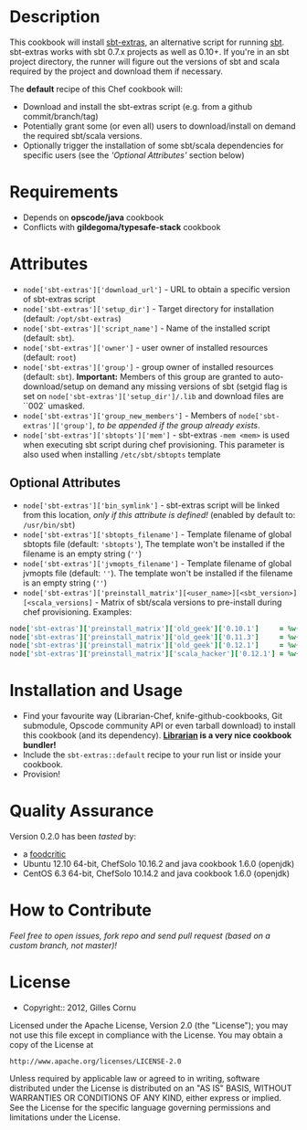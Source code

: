 
Description
===========

This cookbook will install [sbt-extras](https://github.com/paulp/sbt-extras), an alternative script for running [sbt](https://github.com/harrah/xsbt). sbt-extras works with sbt 0.7.x projects as well as 0.10+. If you're in an sbt project directory, the runner will figure out the versions of sbt and scala required by the project and download them if necessary.

The **default** recipe of this Chef cookbook will:

* Download and install the sbt-extras script (e.g. from a github commit/branch/tag) 
* Potentially grant some (or even all) users to download/install on demand the required sbt/scala versions.
* Optionally trigger the installation of some sbt/scala dependencies for specific users (see the *'Optional Attributes'* section below)

Requirements
============

* Depends on **opscode/java** cookbook
* Conflicts with **gildegoma/typesafe-stack** cookbook

Attributes
==========

* `node['sbt-extras']['download_url']` - URL to obtain a specific version of sbt-extras script  
* `node['sbt-extras']['setup_dir']` - Target directory for installation (default: `/opt/sbt-extras`)
* `node['sbt-extras']['script_name']` - Name of the installed script (default: `sbt`).
* `node['sbt-extras']['owner']` - user owner of installed resources (default: `root`)
* `node['sbt-extras']['group']` - group owner of installed resources (default: `sbt`). **Important:** Members of this group are granted to auto-download/setup on demand any missing versions of sbt (setgid flag is set on `node['sbt-extras']['setup_dir']/.lib` and download files are ``002` umasked.
* `node['sbt-extras']['group_new_members']` - Members of `node['sbt-extras']['group']`, *to be appended if the group already exists*.
* `node['sbt-extras']['sbtopts']['mem']` - sbt-extras `-mem <mem>` is used when executing sbt script during chef provisioning. This parameter is also used when installing `/etc/sbt/sbtopts` template

## Optional Attributes

* `node['sbt-extras']['bin_symlink']` - sbt-extras script will be linked from this location, *only if this attribute is defined!* (enabled by default to: `/usr/bin/sbt`)
* `node['sbt-extras']['sbtopts_filename']` - Template filename of global sbtopts file (default: `'sbtopts'`), The template won't be installed if the filename is an empty string (`''`)
* `node['sbt-extras']['jvmopts_filename']` - Template filename of global jvmopts file (default: `''`). The template won't be installed if the filename is an empty string (`''`)
* `node['sbt-extras']['preinstall_matrix'][<user_name>][<sbt_version>][<scala_versions]` - Matrix of sbt/scala versions to pre-install during chef provisioning. Examples: 

```ruby
node['sbt-extras']['preinstall_matrix']['old_geek']['0.10.1']     = %w{ 2.8.2 2.8.1 }
node['sbt-extras']['preinstall_matrix']['old_geek']['0.11.3']     = %w{ 2.9.2 2.8.2 }
node['sbt-extras']['preinstall_matrix']['old_geek']['0.12.1']     = %w{ 2.10.0-RC2 2.9.2 2.9.1 2.9.0-1 }
node['sbt-extras']['preinstall_matrix']['scala_hacker']['0.12.1'] = %w{ 2.10.0-RC2 }
``` 

Installation and Usage
======================

* Find your favourite way (Librarian-Chef, knife-github-cookbooks, Git submodule, Opscode community API or even tarball download) to install this cookbook (and its dependency). **[Librarian](https://github.com/applicationsonline/librarian#readme) is a very nice cookbook bundler!**
* Include the `sbt-extras::default` recipe to your run list or inside your cookbook.
* Provision!

Quality Assurance
=================

Version 0.2.0 has been _tasted_ by:

* a [foodcritic](http://acrmp.github.com/foodcritic/)
* Ubuntu 12.10 64-bit, ChefSolo 10.16.2 and java cookbook 1.6.0 (openjdk)
* CentOS 6.3 64-bit, ChefSolo 10.14.2 and java cookbook 1.6.0 (openjdk)

How to Contribute
=================

*Feel free to open issues, fork repo and send pull request (based on a custom branch, not master)!*

License
=======

* Copyright:: 2012, Gilles Cornu

Licensed under the Apache License, Version 2.0 (the "License");
you may not use this file except in compliance with the License.
You may obtain a copy of the License at

    http://www.apache.org/licenses/LICENSE-2.0

Unless required by applicable law or agreed to in writing, software
distributed under the License is distributed on an "AS IS" BASIS,
WITHOUT WARRANTIES OR CONDITIONS OF ANY KIND, either express or implied.
See the License for the specific language governing permissions and
limitations under the License.
